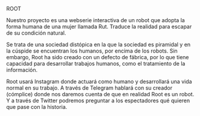 ROOT

Nuestro proyecto es una webserie interactiva de un robot que adopta la forma humana de una mujer llamada Rut. Traduce la realidad para escapar de su condición natural.

Se trata de una sociedad distópica en la que la sociedad es piramidal y en la cúspide se encuentran los humanos, por encima de los robots. Sin embargo, Root ha sido creado con un defecto de fábrica, por lo que tiene capacidad para desarrollar trabajos humanos, como el tratamiento de la información. 

Root usará Instagram donde actuará como humano y desarrollará una vida normal en su trabajo. A través de Telegram hablará con su creador (cómplice) donde nos daremos cuenta de que en realidad Root es un robot. Y a través de Twitter podremos preguntar a los espectadores qué quieren que pase con la historia. 
